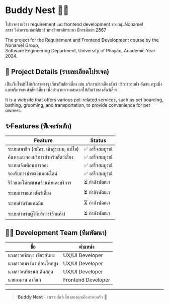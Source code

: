 # Buddy Nest 🐶🐱
โปรเจครายวิชา requirement และ frontend development ของกลุ่มNoname!<br>
สาขา วิศวกรรมซอฟต์แวร์ มหาวิทยาลัยพะเยา ปีการศึกษา 2567

The project for the Requirement and Frontend Development course by the Noname! Group,<br>
Software Engineering Department, University of Phayao, Academic Year 2024.


## 📌 Project Details (รายละเอียดโปรเจค)

เป็นเว็บไซต์ที่ให้บริการต่างๆ เกี่ยวกับสัตว์เลี้ยง เช่น บริการฝากเลี้ยงสัตว์ บริการอาบน้ำ ตัดขน กรูมมิ่ง และบริการขนส่งสัตว์เลี้ยง เพื่ออำนวยความสะดวกให้กับเจ้าของสัตว์เลี้ยง 

It is a website that offers various pet-related services, such as pet boarding, bathing, grooming, and transportation, to provide convenience for pet owners.


## ✨Features (ฟีเจอร์หลัก)
| Feature | Status |
|----------|---------|
| ระบบสมาชิก (สมัคร, เข้าสู่ระบบ, แก้ไข) | ✅ เสร็จสมบูรณ์ |
| ค้นหาและจองบริการสำหรับสัตว์เลี้ยง | ✅ เสร็จสมบูรณ์ |
| ระบบแจ้งเตือนการจอง | ✅ เสร็จสมบูรณ์ |
| รองรับการชำระเงินออนไลน์ | ✅ เสร็จสมบูรณ์ |
| รีวิวและให้คะแนนร้านค้าและบริการ | ⏳ กำลังพัฒนา|
| ระบบการขนส่งสัตว์เลี้ยง | ⏳ กำลังพัฒนา |
| ระบบสำหรับแอดมิน | ⏳ กำลังพัฒนา |
| ระบบสำหรับผู้ให้บริการ(ร้านค้า) | ⏳ กำลังพัฒนา |




## 👨‍💻 Development Team (ทีมพัฒนา)
| ชื่อ | ตำแหน่ง |
|------|----------|
| นางสาวอชิรญา เขียวกันยะ | UX/UI Developer |
| นางสาวอมราพร อ่อนโคกสูง | UX/UI Developer |
| นางสาวหทัยชนก ตันสกุล | UX/UI Developer |
| นายอามาน อาลีแก | Frontend Developer |

---

> **Buddy Nest** - เพราะสัตว์เลี้ยงของคุณคือครอบครัว 🐾
